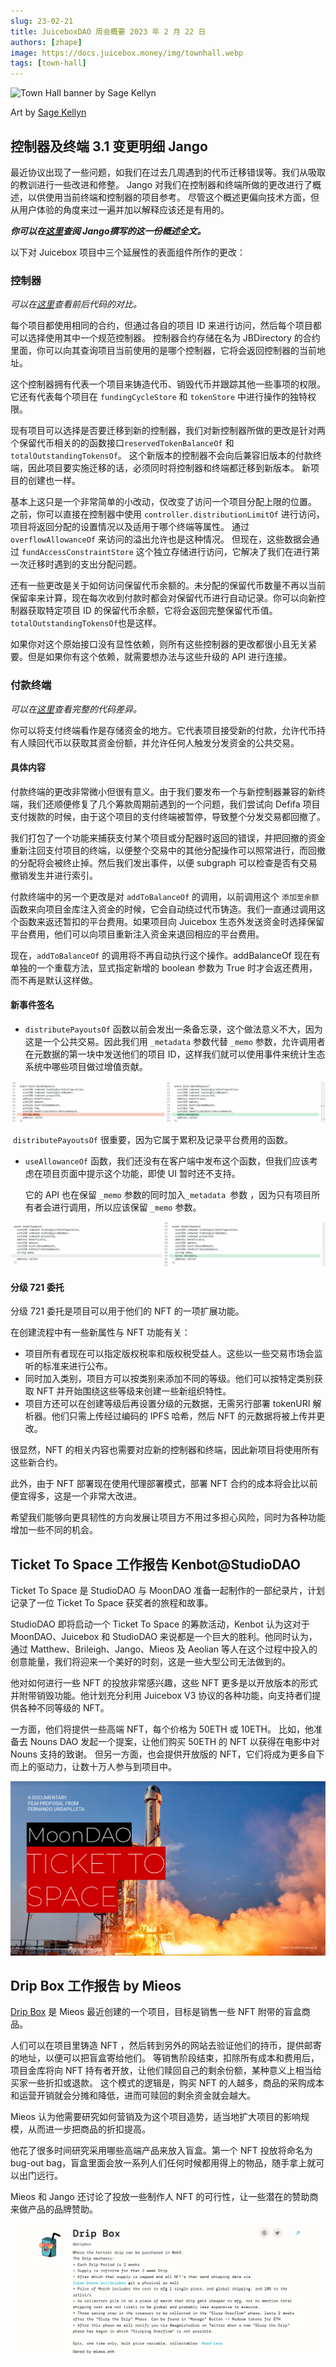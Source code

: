 ```yaml
---
slug: 23-02-21
title: JuiceboxDAO 周会概要 2023 年 2 月 22 日
authors: [zhape]
image: https://docs.juicebox.money/img/townhall.webp
tags: [town-hall]
---
```


![Town Hall banner by Sage Kellyn](https://docs.juicebox.money/img/townhall.webp) 

Art by [Sage Kellyn](https://twitter.com/SageKellyn)

## 控制器及终端 3.1 变更明细   Jango

最近协议出现了一些问题，如我们在过去几周遇到的代币迁移错误等。我们从吸取的教训进行一些改进和修整。 Jango 对我们在控制器和终端所做的更改进行了概述，以供使用当前终端和控制器的项目参考。 尽管这个概述更偏向技术方面，但从用户体验的角度来过一遍并加以解释应该还是有用的。

***你可以在[这里](https://juicebox.notion.site/e940e45c08774388bdd31b21f38e4f30#b728fd6e3e734d5aad35dd636c401ec6)查阅 Jango撰写的这一份概述全文。***

以下对 Juicebox 项目中三个延展性的表面组件所作的更改：

### 控制器

*可以在[这里](https://www.diffchecker.com/bEuD9b4b/)查看前后代码的对比。*

每个项目都使用相同的合约，但通过各自的项目 ID 来进行访问，然后每个项目都可以选择使用其中一个规范控制器。 控制器合约存储在名为 JBDirectory 的合约里面，你可以向其查询项目当前使用的是哪个控制器，它将会返回控制器的当前地址。

这个控制器拥有代表一个项目来铸造代币、销毁代币并跟踪其他一些事项的权限。 它还有代表每个项目在 `fundingCycleStore` 和 `tokenStore` 中进行操作的独特权限。

现有项目可以选择是否要迁移到新的控制器，我们对新控制器所做的更改是针对两个保留代币相关的的函数接口`reservedTokenBalanceOf` 和 `totalOutstandingTokensOf`。 这个新版本的控制器不会向后兼容旧版本的付款终端，因此项目要实施迁移的话，必须同时将控制器和终端都迁移到新版本。 新项目的创建也一样。

基本上这只是一个非常简单的小改动，仅改变了访问一个项目分配上限的位置。 之前，你可以直接在控制器中使用 `controller.distributionLimitOf` 进行访问，项目将返回分配的设置情况以及适用于哪个终端等属性。 通过 `overflowAllowanceOf` 来访问的溢出允许也是这种情况。 但现在，这些数据会通过 `fundAccessConstraintStore` 这个独立存储进行访问，它解决了我们在进行第一次迁移时遇到的支出分配问题。

还有一些更改是关于如何访问保留代币余额的。未分配的保留代币数量不再以当前保留率来计算，现在每次收到付款时都会对保留代币进行自动记录。你可以向新控制器获取特定项目 ID 的保留代币余额，它将会返回完整保留代币值。`totalOutstandingTokensOf`也是这样。

如果你对这个原始接口没有显性依赖，则所有这些控制器的更改都很小且无关紧要。但是如果你有这个依赖，就需要想办法与这些升级的 API 进行连接。

### 付款终端

*可以在[这里](https://www.diffchecker.com/7Zf5CnrL/)查看完整的代码差异。*

你可以将支付终端看作是存储资金的地方。它代表项目接受新的付款，允许代币持有人赎回代币以获取其资金份额，并允许任何人触发分发资金的公共交易。

#### 具体内容

付款终端的更改非常微小但很有意义。由于我们要发布一个与新控制器兼容的新终端，我们还顺便修复了几个筹款周期前遇到的一个问题，我们尝试向 Defifa 项目支付拨款的时候，由于这个项目的支付终端被暂停，导致整个分发交易都回撤了。

我们打包了一个功能来捕获支付某个项目或分配器时返回的错误，并把回撤的资金重新注回支付项目的终端，以便整个交易中的其他分配操作可以照常进行，而回撤的分配将会被终止掉。然后我们发出事件，以便 subgraph 可以检查是否有交易撤销发生并进行索引。

付款终端中的另一个更改是对 `addToBalanceOf` 的调用，以前调用这个 `添加至余额` 函数来向项目金库注入资金的时候，它会自动绕过代币铸造。我们一直通过调用这个函数来返还暂扣的平台费用。如果项目向 Juicebox 生态外发送资金时选择保留平台费用，他们可以向项目重新注入资金来退回相应的平台费用。

现在，`addToBalanceOf` 的调用将不再自动执行这个操作。addBalanceOf 现在有单独的一个重载方法，显式指定新增的 boolean 参数为 True 时才会返还费用，而不再是默认这样做。



#### 新事件签名

- `distributePayoutsOf` 函数以前会发出一条备忘录，这个做法意义不大，因为这是一个公共交易。因此我们用 `_metadata` 参数代替 `_memo` 参数，允许调用者在元数据的第一块中发送他们的项目 ID，这样我们就可以使用事件来统计生态系统中哪些项目做过增值贡献。

![the distributePayoutsOf function](distributepayoutsof.png)

​          `distributePayoutsOf` 很重要，因为它属于累积及记录平台费用的函数。

- `useAllowanceOf` 函数，我们还没有在客户端中发布这个函数，但我们应该考虑在项目页面中提示这个功能，即使 UI 暂时还不支持。

  它的 API 也在保留 `_memo` 参数的同时加入`_metadata `参数 ，因为只有项目所有者会进行调用，所以应该保留 `_memo` 参数。

![the useAllowanceOf function](useallowanceof.png)

####  分级 721 委托

分级 721 委托是项目可以用于他们的 NFT 的一项扩展功能。

在创建流程中有一些新属性与 NFT 功能有关：

- 项目所有者现在可以指定版权税率和版权税受益人。这些以一些交易市场会监听的标准来进行公布。
- 同时加入类别，项目方可以按类别来添加不同的等级。他们可以按特定类别获取 NFT 并开始围绕这些等级来创建一些新组织特性。
- 项目方还可以在创建等级后再设置分级的元数据，无需另行部署 tokenURI 解析器。他们只需上传经过编码的 IPFS 哈希，然后 NFT 的元数据将被上传并更改。

很显然，NFT 的相关内容也需要对应新的控制器和终端，因此新项目将使用所有这些新合约。

此外，由于 NFT 部署现在使用代理部署模式，部署 NFT 合约的成本将会比以前便宜得多，这是一个非常大改进。



希望我们能够向更具韧性的方向发展让项目方不用过多担心风险，同时为各种功能增加一些不同的机会。

## Ticket To Space 工作报告  Kenbot@StudioDAO

Ticket To Space 是 StudioDAO 与 MoonDAO 准备一起制作的一部纪录片，计划记录了一位 Ticket To Space 获奖者的旅程和故事。

StudioDAO 即将启动一个 Ticket To Space 的筹款活动，Kenbot 认为这对于 MoonDAO、Juicebox 和 StudioDAO 来说都是一个巨大的胜利。他同时认为，通过 Matthew、Brileigh、Jango、Mieos 及 Aeolian 等人在这个过程中投入的创意能量，我们将迎来一个美好的时刻，这是一些大型公司无法做到的。

他对如何进行一些 NFT 的投放非常感兴趣，这些 NFT 更多是以开放版本的形式并附带销毁功能。他计划充分利用 Juicebox V3 协议的各种功能，向支持者们提供各种不同等级的 NFT。

一方面，他们将提供一些高端 NFT，每个价格为 50ETH 或 10ETH。 比如，他准备去 Nouns DAO 发起一个提案，让他们购买 50ETH 的 NFT 以获得在电影中对 Nouns 支持的致谢。 但另一方面，也会提供开放版的 NFT，它们将成为更多自下而上的驱动力，让数十万人参与到项目中。

![Ticket To Space documentary proposal in MoonDAO](ticket_to_space.png)

## Drip Box 工作报告 by Mieos

[Drip Box](https://juicebox.money/@dripbox) 是 Mieos 最近创建的一个项目，目标是销售一些 NFT 附带的盲盒商品。

人们可以在项目里铸造 NFT ，然后转到另外的网站去验证他们的持币，提供邮寄的地址，以便可以把盲盒寄给他们。 等销售阶段结束，扣除所有成本和费用后，项目金库将向 NFT 持有者开放，让他们赎回自己的剩余份额，某种意义上相当给买家一些折扣或退款。 这个模式的逻辑是，购买 NFT 的人越多，商品的采购成本和运营开销就会分摊和降低，进而可赎回的剩余资金就会越大。

Mieos 认为他需要研究如何营销及为这个项目造势，适当地扩大项目的影响规模，从而进一步把商品的折扣提高。

他花了很多时间研究采用哪些高端产品来放入盲盒。第一个 NFT 投放将命名为 bug-out bag，盲盒里面会放一系列人们任何时候都用得上的物品，随手拿上就可以出门远行。

Mieos 和 Jango 还讨论了投放一些制作人 NFT 的可行性，让一些潜在的赞助商来做产品的品牌赞助。

![The project of Drip Box](project_dripbox.png)

